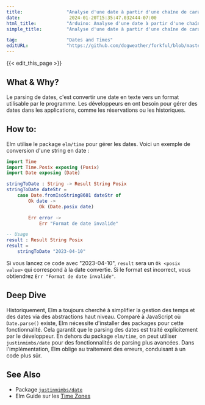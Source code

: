 ```yaml
---
title:                "Analyse d'une date à partir d'une chaîne de caractères"
date:                  2024-01-20T15:35:47.032444-07:00
html_title:           "Arduino: Analyse d'une date à partir d'une chaîne de caractères"
simple_title:         "Analyse d'une date à partir d'une chaîne de caractères"

tag:                  "Dates and Times"
editURL:              "https://github.com/dogweather/forkful/blob/master/content/fr/elm/parsing-a-date-from-a-string.md"
---
```


{{< edit_this_page >}}

## What & Why?
Le parsing de dates, c'est convertir une date en texte vers un format utilisable par le programme. Les développeurs en ont besoin pour gérer des dates dans les applications, comme les réservations ou les historiques.

## How to:
Elm utilise le package `elm/time` pour gérer les dates. Voici un exemple de conversion d'une string en date :

```Elm
import Time
import Time.Posix exposing (Posix)
import Date exposing (Date)

stringToDate : String -> Result String Posix
stringToDate dateStr =
    case Date.fromIsoString8601 dateStr of
        Ok date ->
            Ok (Date.posix date)

        Err error ->
            Err "Format de date invalide"

-- Usage
result : Result String Posix
result =
    stringToDate "2023-04-10"
```

Si vous lancez ce code avec "2023-04-10", `result` sera un `Ok <posix value>` qui correspond à la date convertie. Si le format est incorrect, vous obtiendrez `Err "Format de date invalide"`.

## Deep Dive
Historiquement, Elm a toujours cherché à simplifier la gestion des temps et des dates via des abstractions haut niveau. Comparé à JavaScript où `Date.parse()` existe, Elm nécessite d'installer des packages pour cette fonctionnalité. Cela garantit que le parsing des dates est traité explicitement par le développeur. En dehors du package `elm/time`, on peut utiliser `justinmimbs/date` pour des fonctionnalités de parsing plus avancées. Dans l'implémentation, Elm oblige au traitement des erreurs, conduisant à un code plus sûr.

## See Also
- Package [`justinmimbs/date`](https://package.elm-lang.org/packages/justinmimbs/date/latest/)
- Elm Guide sur les [Time Zones](https://guide.elm-lang.org/effects/time.html)
